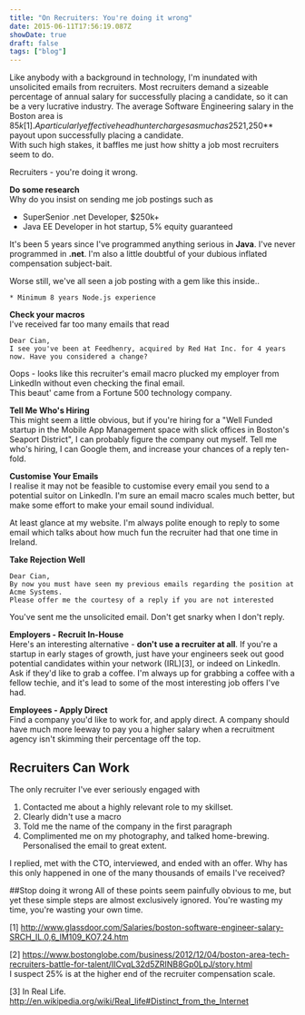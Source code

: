 ```yaml
---
title: "On Recruiters: You're doing it wrong"
date: 2015-06-11T17:56:19.087Z
showDate: true
draft: false
tags: ["blog"]
---
```


Like anybody with a background in technology, I'm inundated with unsolicited emails from recruiters. 
Most recruiters demand a sizeable percentage of annual salary for successfully placing a candidate, so it can be a very lucrative industry. 
The average Software Engineering salary in the Boston area is $85k[1]. A particularly effective head hunter charges as much as 25%[2]. That's a potential **$21,250** payout upon successfully placing a candidate.  
With such high stakes, it baffles me just how shitty a job most recruiters seem to do.   
  
Recruiters - you're doing it wrong. 

**Do some research**  
Why do you insist on sending me job postings such as

* SuperSenior .net Developer, $250k+
* Java EE Developer in hot startup, 5% equity guaranteed

It's been 5 years since I've programmed anything serious in **Java**. I've never programmed in **.net**. 
I'm also a little doubtful of your dubious inflated compensation subject-bait. 


Worse still, we've all seen a job posting with a gem like this inside..

    * Minimum 8 years Node.js experience

**Check your macros**  
I've received far too many emails that read
    
    Dear Cian,
    I see you've been at Feedhenry, acquired by Red Hat Inc. for 4 years now. Have you considered a change?

Oops - looks like this recruiter's email macro plucked my employer from LinkedIn without even checking the final email.  
This beaut' came from a Fortune 500 technology company.

**Tell Me Who's Hiring**  
This might seem a little obvious, but if you're hiring for a "Well Funded startup in the Mobile App Management space with slick offices in Boston's Seaport District", I can probably figure the company out myself. 
Tell me who's hiring, I can Google them, and increase your chances of a reply ten-fold. 

**Customise Your Emails**  
I realise it may not be feasible to customise every email you send to a potential suitor on LinkedIn. I'm sure an email macro scales much better, but make some effort to make your email sound individual.

At least glance at my website. I'm always polite enough to reply to some email which talks about how much fun the recruiter had that one time in Ireland. 

**Take Rejection Well**  

    Dear Cian,
    By now you must have seen my previous emails regarding the position at Acme Systems.
    Please offer me the courtesy of a reply if you are not interested

You've sent me the unsolicited email. Don't get snarky when I don't reply. 

**Employers - Recruit In-House**  
Here's an interesting alternative - **don't use a recruiter at all**. If you're a startup in early stages of growth, just have your engineers seek out good potential candidates within your network (IRL)[3], or indeed on LinkedIn. 
Ask if they'd like to grab a coffee. I'm always up for grabbing a coffee with a fellow techie, and it's lead to some of the most interesting job offers I've had.

**Employees - Apply Direct**  
Find a company you'd like to work for, and apply direct. A company should have much more leeway to pay you a higher salary when a recruitment agency isn't skimming their percentage off the top. 

## Recruiters Can Work
The only recruiter I've ever seriously engaged with

1. Contacted me about a highly relevant role to my skillset.  
2. Clearly didn't use a macro
3. Told me the name of the company in the first paragraph
4. Complimented me on my photography, and talked home-brewing. Personalised the email to great extent.

I replied, met with the CTO, interviewed, and ended with an offer. 
Why has this only happened in one of the many thousands of emails I've received?

##Stop doing it wrong
All of these points seem painfully obvious to me, but yet these simple steps are almost exclusively ignored.
You're wasting my time, you're wasting your own time.


[1] http://www.glassdoor.com/Salaries/boston-software-engineer-salary-SRCH_IL.0,6_IM109_KO7,24.htm

[2] https://www.bostonglobe.com/business/2012/12/04/boston-area-tech-recruiters-battle-for-talent/IICvqL32d5ZRINB8Gp0LpJ/story.html  
I suspect 25% is at the higher end of the recruiter compensation scale. 

[3] In Real Life. http://en.wikipedia.org/wiki/Real_life#Distinct_from_the_Internet

